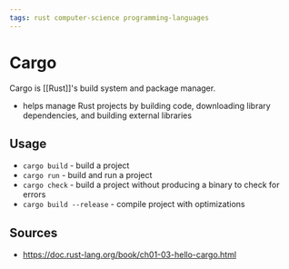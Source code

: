 ```yaml
---
tags: rust computer-science programming-languages
---
```


# Cargo

Cargo is [[Rust]]'s build system and package manager.

- helps manage Rust projects by building code, downloading library dependencies, and building external libraries

## Usage

- `cargo build` - build a project
- `cargo run` - build and run a project
- `cargo check` - build a project without producing a binary to check for errors
- `cargo build --release` - compile project with optimizations

## Sources

- <https://doc.rust-lang.org/book/ch01-03-hello-cargo.html>
